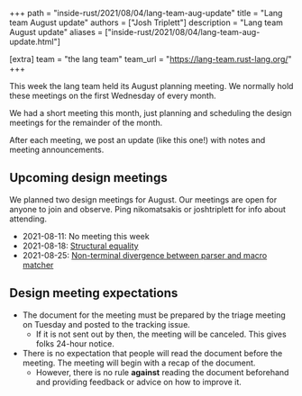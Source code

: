 +++
path = "inside-rust/2021/08/04/lang-team-aug-update"
title = "Lang team August update"
authors = ["Josh Triplett"]
description = "Lang team August update"
aliases = ["inside-rust/2021/08/04/lang-team-aug-update.html"]

[extra]
team = "the lang team"
team_url = "https://lang-team.rust-lang.org/"
+++

This week the lang team held its August planning meeting. We normally hold
these meetings on the first Wednesday of every month.

We had a short meeting this month, just planning and scheduling the design
meetings for the remainder of the month.

After each meeting, we post an update (like this one!) with notes and meeting announcements.

## Upcoming design meetings

We planned two design meetings for August. Our meetings are open for anyone to join and observe. Ping nikomatsakis or joshtriplett for info about attending.

* 2021-08-11: No meeting this week
* 2021-08-18: [Structural equality](https://github.com/rust-lang/lang-team/issues/94)
* 2021-08-25: [Non-terminal divergence between parser and macro matcher](https://github.com/rust-lang/lang-team/issues/111)

## Design meeting expectations

* The document for the meeting must be prepared by the triage meeting on Tuesday and posted to the tracking issue.
    * If it is not sent out by then, the meeting will be canceled. This gives folks 24-hour notice.
* There is no expectation that people will read the document before the meeting. The meeting will begin with a recap of the document.
    * However, there is no rule **against** reading the document beforehand and providing feedback or advice on how to improve it.
